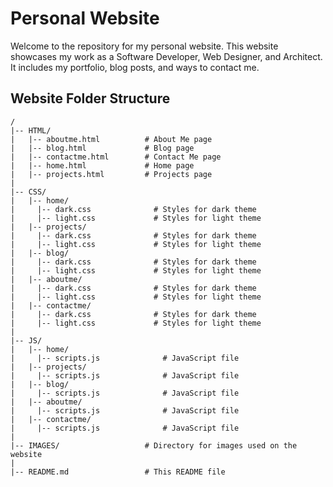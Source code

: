 # Personal Website

Welcome to the repository for my personal website. This website showcases my work as a Software Developer, Web Designer, and Architect. It includes my portfolio, blog posts, and ways to contact me.

## Website Folder Structure

```
/
|-- HTML/
|   |-- aboutme.html          # About Me page
|   |-- blog.html             # Blog page
|   |-- contactme.html        # Contact Me page
|   |-- home.html             # Home page
|   |-- projects.html         # Projects page
|
|-- CSS/
|   |-- home/
|     |-- dark.css              # Styles for dark theme
|     |-- light.css             # Styles for light theme
|   |-- projects/
|     |-- dark.css              # Styles for dark theme
|     |-- light.css             # Styles for light theme
|   |-- blog/
|     |-- dark.css              # Styles for dark theme
|     |-- light.css             # Styles for light theme
|   |-- aboutme/
|     |-- dark.css              # Styles for dark theme
|     |-- light.css             # Styles for light theme
|   |-- contactme/
|     |-- dark.css              # Styles for dark theme
|     |-- light.css             # Styles for light theme
|
|-- JS/
|   |-- home/
|     |-- scripts.js              # JavaScript file
|   |-- projects/
|     |-- scripts.js              # JavaScript file
|   |-- blog/
|     |-- scripts.js              # JavaScript file
|   |-- aboutme/
|     |-- scripts.js              # JavaScript file
|   |-- contactme/
|     |-- scripts.js              # JavaScript file
|
|-- IMAGES/                   # Directory for images used on the website
|
|-- README.md                 # This README file

```
